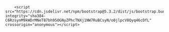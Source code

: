 
<!DOCTYPE html>
<html lang="en">
<head>
    <meta charset="UTF-8">
    <meta name="viewport" content="width=device-width, initial-scale=1.0">
    <title>Restaurant Profiles</title>
    <style></style>
    <link rel ="stylesheet" href="vendor/twbs/bootstrap/dist/css/bootstrap.css">
</head>
<body class="p-5">

        <script src="https://cdn.jsdelivr.net/npm/bootstrap@5.3.2/dist/js/bootstrap.bundle.min.js" integrity="sha384-C6RzsynM9kWDrMNeT87bh95OGNyZPhcTNXj1NW7RuBCsyN/o0jlpcV8Qyq46cDfL" crossorigin="anonymous"></script>
</body>
</html>

